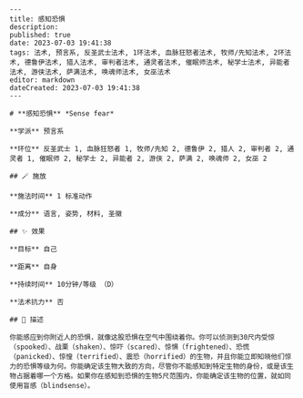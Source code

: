 
    ---
    title: 感知恐惧
    description: 
    published: true
    date: 2023-07-03 19:41:38
    tags: 法术, 预言系, 反圣武士法术, 1环法术, 血脉狂怒者法术, 牧师/先知法术, 2环法术, 德鲁伊法术, 猎人法术, 审判者法术, 通灵者法术, 催眠师法术, 秘学士法术, 异能者法术, 游侠法术, 萨满法术, 唤魂师法术, 女巫法术
    editor: markdown
    dateCreated: 2023-07-03 19:41:38
    ---

    # **感知恐惧** *Sense fear*

    **学派** 预言系 

    **环位** 反圣武士 1, 血脉狂怒者 1, 牧师/先知 2, 德鲁伊 2, 猎人 2, 审判者 2, 通灵者 1, 催眠师 2, 秘学士 2, 异能者 2, 游侠 2, 萨满 2, 唤魂师 2, 女巫 2

    ## 🪄 施放

    **施法时间** 1 标准动作

    **成分** 语言, 姿势, 材料, 圣徽

    ## ✨ 效果 

    **目标** 自己 

    **距离** 自身  

    **持续时间** 10分钟/等级 （D） 

    **法术抗力** 否

    ## 📖 描述

    你能感应到你附近人的恐惧，就像这股恐惧在空气中围绕着你。你可以侦测到30尺内受惊（spooked）、战栗（shaken）、惊吓（scared）、惊惧（frightened）、恐慌（panicked）、惊惶（terrified）、震恐（horrified）的生物，并且你能立即知晓他们惊力的恐惧等级为何。你能确定该生物大致的方向，尽管你不能感知到特定生物的身份，或是该生物占据着哪一个方格。如果你在感知到恐惧的生物5尺范围内，你能确定该生物的位置，就如同使用盲感（blindsense）。
    